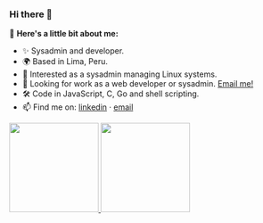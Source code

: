 ### Hi there 👋

<!--
**jhonatanmacazana/jhonatanmacazana** is a ✨ _special_ ✨ repository because its `README.md` (this file) appears on your GitHub profile.

Here are some ideas to get you started:

- 🔭 I’m currently working on ...
- 🌱 I’m currently learning ...
- 👯 I’m looking to collaborate on ...
- 🤔 I’m looking for help with ...
- 💬 Ask me about ...
- 📫 How to reach me: ...
- 😄 Pronouns: ...
- ⚡ Fun fact: ...
-->

👋 **Here's a little bit about me:**

- ✨ Sysadmin and developer.
- 🌍 Based in Lima, Peru.
- 💼 Interested as a sysadmin managing Linux systems.
- 🎯 Looking for work as a web developer or sysadmin. [Email me!](mailto:jhonatan.macazana1@gmail.com)
- 🛠 Code in JavaScript, C, Go and shell scripting.
- 📫 Find me on: [linkedin](https://www.linkedin.com/in/jhonatanmacazana/) · [email](mailto:jhonatan.macazana1@gmail.com)


<a href="https://github.com/jhonatanmacazana">
  <img height="160em" src="https://github-readme-stats.vercel.app/api?username=jhonatanmacazana&show_icons=true&include_all_commits=true&custom_title=GitHub+Stats&theme=vue">
  <img height="160em" src="https://github-readme-stats.vercel.app/api/top-langs/?username=jhonatanmacazana&layout=compact&theme=vue">
</a>
